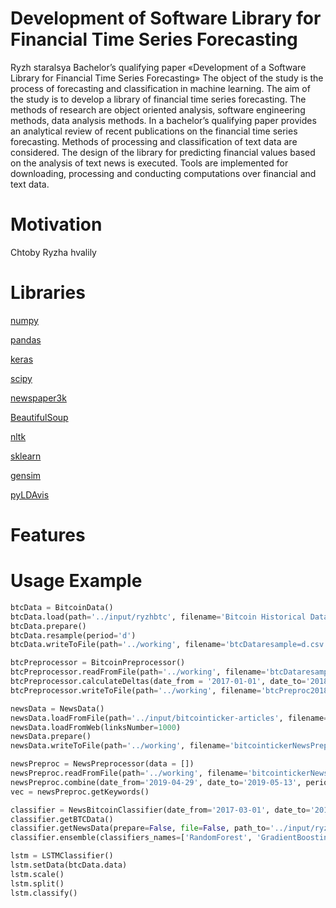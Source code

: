 # Development of Software Library for Financial Time Series Forecasting
Ryzh staralsya
Bachelor’s qualifying paper «Development of a Software Library for Financial Time Series Forecasting»
The object of the study is the process of forecasting and classification in machine learning.
The aim of the study is to develop a library of financial time series forecasting.
The methods of research are object oriented analysis, software engineering
methods, data analysis methods.
In a bachelor’s qualifying paper provides an analytical review of recent publications on the financial time series forecasting. Methods of processing and classification of text data are considered. The design of the library for predicting financial values based on the analysis of text news is executed. Tools are implemented for downloading, processing and conducting computations over financial and text data.

# Motivation
Chtoby Ryzha hvalily

# Libraries
[numpy](https://www.numpy.org/)

[pandas](https://pandas.pydata.org/)

[keras](keras.io/)

[scipy](https://www.scipy.org/)

[newspaper3k](https://newspaper.readthedocs.io/en/latest/)

[BeautifulSoup](https://beautiful-soup-4.readthedocs.io/en/latest/)

[nltk](https://www.nltk.org/)

[sklearn](https://scikit-learn.org/)

[gensim](https://radimrehurek.com/gensim/)

[pyLDAvis](https://pyldavis.readthedocs.io/en/latest/)

# Features

# Usage Example
```python
btcData = BitcoinData()
btcData.load(path='../input/ryzhbtc', filename='Bitcoin Historical Data - Investing.com.csv')
btcData.prepare()
btcData.resample(period='d')
btcData.writeToFile(path='../working', filename='btcDataresample=d.csv')
```

```python
btcPreprocessor = BitcoinPreprocessor()
btcPreprocessor.readFromFile(path='../working', filename='btcDataresample=d.csv')
btcPreprocessor.calculateDeltas(date_from = '2017-01-01', date_to='2018-12-31', news_period=3, btc_period=2)
btcPreprocessor.writeToFile(path='../working', filename='btcPreproc20180101-20180301p=2.csv')
```

```python
newsData = NewsData()
newsData.loadFromFile(path='../input/bitcointicker-articles', filename='bitcointicker.csv')
newsData.loadFromWeb(linksNumber=1000)
newsData.prepare()
newsData.writeToFile(path='../working', filename='bitcointickerNewsPrepared10000.csv')
```

```python
newsPreproc = NewsPreprocessor(data = [])
newsPreproc.readFromFile(path='../working', filename='bitcointickerNewsPrepared10000.csv')
newsPreproc.combine(date_from='2019-04-29', date_to='2019-05-13', period=3)
vec = newsPreproc.getKeywords()
```

```python
classifier = NewsBitcoinClassifier(date_from='2017-03-01', date_to='2019-02-14', news_window=6, btc_window=1)
classifier.getBTCData()
classifier.getNewsData(prepare=False, file=False, path_to='../input/ryzh-prepared-articles/bitcointickernewsprepared10000', filename_to='bitcointickerNewsPrepared10000.csv')
classifier.ensemble(classifiers_names=['RandomForest', 'GradientBoosting', 'SVC', 'SGD', 'LogisticRegression'])
```

```python
lstm = LSTMClassifier()
lstm.setData(btcData.data)
lstm.scale()
lstm.split()
lstm.classify()
```
